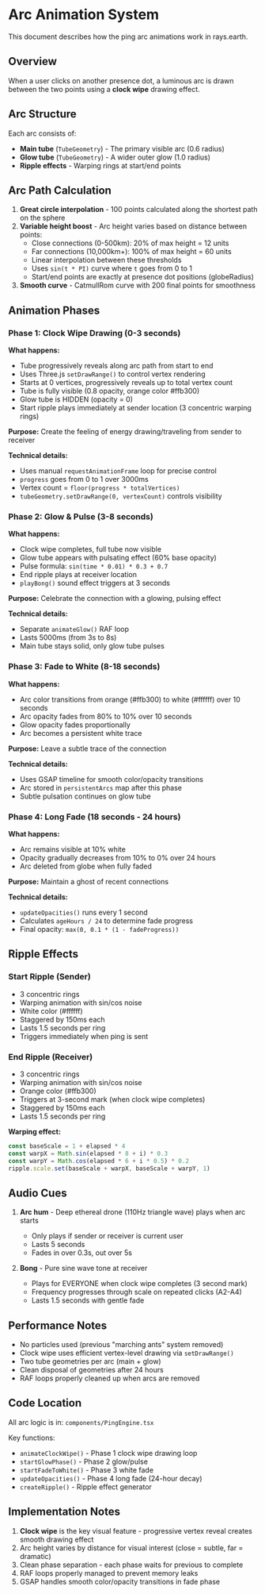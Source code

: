 # Arc Animation System

This document describes how the ping arc animations work in rays.earth.

## Overview

When a user clicks on another presence dot, a luminous arc is drawn between the two points using a **clock wipe** drawing effect.

## Arc Structure

Each arc consists of:
- **Main tube** (`TubeGeometry`) - The primary visible arc (0.6 radius)
- **Glow tube** (`TubeGeometry`) - A wider outer glow (1.0 radius)
- **Ripple effects** - Warping rings at start/end points

## Arc Path Calculation

1. **Great circle interpolation** - 100 points calculated along the shortest path on the sphere
2. **Variable height boost** - Arc height varies based on distance between points:
   - Close connections (0-500km): 20% of max height = 12 units
   - Far connections (10,000km+): 100% of max height = 60 units
   - Linear interpolation between these thresholds
   - Uses `sin(t * PI)` curve where `t` goes from 0 to 1
   - Start/end points are exactly at presence dot positions (globeRadius)
3. **Smooth curve** - CatmullRom curve with 200 final points for smoothness

## Animation Phases

### Phase 1: Clock Wipe Drawing (0-3 seconds)

**What happens:**
- Tube progressively reveals along arc path from start to end
- Uses Three.js `setDrawRange()` to control vertex rendering
- Starts at 0 vertices, progressively reveals up to total vertex count
- Tube is fully visible (0.8 opacity, orange color #ffb300)
- Glow tube is HIDDEN (opacity = 0)
- Start ripple plays immediately at sender location (3 concentric warping rings)

**Purpose:** Create the feeling of energy drawing/traveling from sender to receiver

**Technical details:**
- Uses manual `requestAnimationFrame` loop for precise control
- `progress` goes from 0 to 1 over 3000ms
- Vertex count = `floor(progress * totalVertices)`
- `tubeGeometry.setDrawRange(0, vertexCount)` controls visibility

### Phase 2: Glow & Pulse (3-8 seconds)

**What happens:**
- Clock wipe completes, full tube now visible
- Glow tube appears with pulsating effect (60% base opacity)
- Pulse formula: `sin(time * 0.01) * 0.3 + 0.7`
- End ripple plays at receiver location
- `playBong()` sound effect triggers at 3 seconds

**Purpose:** Celebrate the connection with a glowing, pulsing effect

**Technical details:**
- Separate `animateGlow()` RAF loop
- Lasts 5000ms (from 3s to 8s)
- Main tube stays solid, only glow tube pulses

### Phase 3: Fade to White (8-18 seconds)

**What happens:**
- Arc color transitions from orange (#ffb300) to white (#ffffff) over 10 seconds
- Arc opacity fades from 80% to 10% over 10 seconds
- Glow opacity fades proportionally
- Arc becomes a persistent white trace

**Purpose:** Leave a subtle trace of the connection

**Technical details:**
- Uses GSAP timeline for smooth color/opacity transitions
- Arc stored in `persistentArcs` map after this phase
- Subtle pulsation continues on glow tube

### Phase 4: Long Fade (18 seconds - 24 hours)

**What happens:**
- Arc remains visible at 10% white
- Opacity gradually decreases from 10% to 0% over 24 hours
- Arc deleted from globe when fully faded

**Purpose:** Maintain a ghost of recent connections

**Technical details:**
- `updateOpacities()` runs every 1 second
- Calculates `ageHours / 24` to determine fade progress
- Final opacity: `max(0, 0.1 * (1 - fadeProgress))`

## Ripple Effects

### Start Ripple (Sender)
- 3 concentric rings
- Warping animation with sin/cos noise
- White color (#ffffff)
- Staggered by 150ms each
- Lasts 1.5 seconds per ring
- Triggers immediately when ping is sent

### End Ripple (Receiver)
- 3 concentric rings
- Warping animation with sin/cos noise
- Orange color (#ffb300)
- Triggers at 3-second mark (when clock wipe completes)
- Staggered by 150ms each
- Lasts 1.5 seconds per ring

**Warping effect:**
```javascript
const baseScale = 1 + elapsed * 4
const warpX = Math.sin(elapsed * 8 + i) * 0.3
const warpY = Math.cos(elapsed * 6 + i * 0.5) * 0.2
ripple.scale.set(baseScale + warpX, baseScale + warpY, 1)
```

## Audio Cues

1. **Arc hum** - Deep ethereal drone (110Hz triangle wave) plays when arc starts
   - Only plays if sender or receiver is current user
   - Lasts 5 seconds
   - Fades in over 0.3s, out over 5s

2. **Bong** - Pure sine wave tone at receiver
   - Plays for EVERYONE when clock wipe completes (3 second mark)
   - Frequency progresses through scale on repeated clicks (A2-A4)
   - Lasts 1.5 seconds with gentle fade

## Performance Notes

- No particles used (previous "marching ants" system removed)
- Clock wipe uses efficient vertex-level drawing via `setDrawRange()`
- Two tube geometries per arc (main + glow)
- Clean disposal of geometries after 24 hours
- RAF loops properly cleaned up when arcs are removed

## Code Location

All arc logic is in: `components/PingEngine.tsx`

Key functions:
- `animateClockWipe()` - Phase 1 clock wipe drawing loop
- `startGlowPhase()` - Phase 2 glow/pulse
- `startFadeToWhite()` - Phase 3 white fade
- `updateOpacities()` - Phase 4 long fade (24-hour decay)
- `createRipple()` - Ripple effect generator

## Implementation Notes

1. **Clock wipe** is the key visual feature - progressive vertex reveal creates smooth drawing effect
2. Arc height varies by distance for visual interest (close = subtle, far = dramatic)
3. Clean phase separation - each phase waits for previous to complete
4. RAF loops properly managed to prevent memory leaks
5. GSAP handles smooth color/opacity transitions in fade phase
